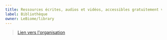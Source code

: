 ```yaml
---
title: Ressources écrites, audios et vidéos, accessibles gratuitement via internet et téléchargeables par thématiques 
label: Bibliothèque
owner: LeBiome/library
---
```


> [Lien vers l'organisation](https://github.com/LeBiome/library)
